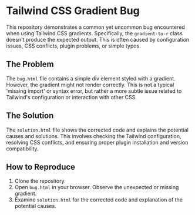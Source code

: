 # Tailwind CSS Gradient Bug

This repository demonstrates a common yet uncommon bug encountered when using Tailwind CSS gradients. Specifically, the `gradient-to-r` class doesn't produce the expected output.  This is often caused by configuration issues, CSS conflicts, plugin problems, or simple typos.

## The Problem
The `bug.html` file contains a simple div element styled with a gradient.  However, the gradient might not render correctly. This is not a typical 'missing import' or syntax error, but rather a more subtle issue related to Tailwind's configuration or interaction with other CSS.

## The Solution
The `solution.html` file shows the corrected code and explains the potential causes and solutions. This involves checking the Tailwind configuration, resolving CSS conflicts, and ensuring proper plugin installation and version compatibility.

## How to Reproduce
1. Clone the repository.
2. Open `bug.html` in your browser. Observe the unexpected or missing gradient.
3. Examine `solution.html` for the corrected code and explanation of the potential causes. 